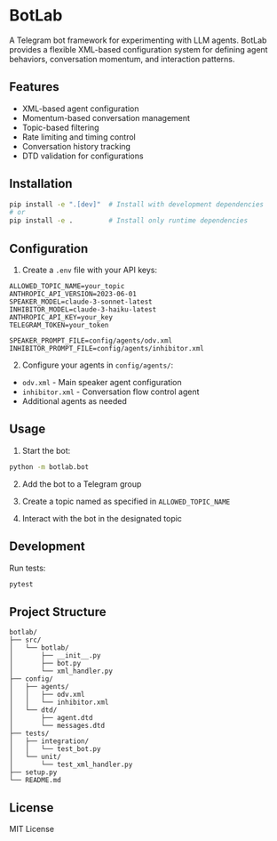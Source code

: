 # BotLab

A Telegram bot framework for experimenting with LLM agents. BotLab provides a flexible XML-based configuration system for defining agent behaviors, conversation momentum, and interaction patterns.

## Features

- XML-based agent configuration
- Momentum-based conversation management
- Topic-based filtering
- Rate limiting and timing control
- Conversation history tracking
- DTD validation for configurations

## Installation

```bash
pip install -e ".[dev]"  # Install with development dependencies
# or
pip install -e .         # Install only runtime dependencies
```

## Configuration

1. Create a `.env` file with your API keys:
```env
ALLOWED_TOPIC_NAME=your_topic
ANTHROPIC_API_VERSION=2023-06-01
SPEAKER_MODEL=claude-3-sonnet-latest
INHIBITOR_MODEL=claude-3-haiku-latest
ANTHROPIC_API_KEY=your_key
TELEGRAM_TOKEN=your_token

SPEAKER_PROMPT_FILE=config/agents/odv.xml
INHIBITOR_PROMPT_FILE=config/agents/inhibitor.xml
```

2. Configure your agents in `config/agents/`:
- `odv.xml` - Main speaker agent configuration
- `inhibitor.xml` - Conversation flow control agent
- Additional agents as needed

## Usage

1. Start the bot:
```bash
python -m botlab.bot
```

2. Add the bot to a Telegram group

3. Create a topic named as specified in `ALLOWED_TOPIC_NAME`

4. Interact with the bot in the designated topic

## Development

Run tests:
```bash
pytest
```

## Project Structure

```
botlab/
├── src/
│   └── botlab/
│       ├── __init__.py
│       ├── bot.py
│       └── xml_handler.py
├── config/
│   ├── agents/
│   │   ├── odv.xml
│   │   └── inhibitor.xml
│   └── dtd/
│       ├── agent.dtd
│       └── messages.dtd
├── tests/
│   ├── integration/
│   │   └── test_bot.py
│   └── unit/
│       └── test_xml_handler.py
├── setup.py
└── README.md
```

## License

MIT License
